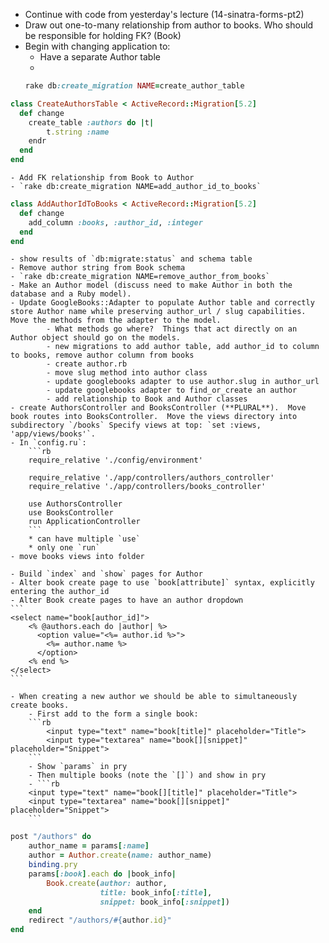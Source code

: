 - Continue with code from yesterday's lecture (14-sinatra-forms-pt2)
- Draw out one-to-many relationship from author to books.  Who should be responsible for holding FK? (Book)
- Begin with changing application to:
    - Have a separate Author table
    - 
    ```rb
    rake db:create_migration NAME=create_author_table
    ```

```rb
class CreateAuthorsTable < ActiveRecord::Migration[5.2]
  def change
    create_table :authors do |t|
        t.string :name
    endr
  end
end
```
    - Add FK relationship from Book to Author
    - `rake db:create_migration NAME=add_author_id_to_books`

```rb
class AddAuthorIdToBooks < ActiveRecord::Migration[5.2]
  def change
    add_column :books, :author_id, :integer 
  end
end
```
    - show results of `db:migrate:status` and schema table
    - Remove author string from Book schema
    - `rake db:create_migration NAME=remove_author_from_books`
    - Make an Author model (discuss need to make Author in both the database and a Ruby model).  
    - Update GoogleBooks::Adapter to populate Author table and correctly store Author name while preserving author_url / slug capabilities.  Move the methods from the adapter to the model. 
            - What methods go where?  Things that act directly on an Author object should go on the models.
            - new migrations to add author table, add author_id to column to books, remove author column from books
            - create author.rb
            - move slug method into author class
            - update googlebooks adapter to use author.slug in author_url
            - update googlebooks adapter to find_or_create an author
            - add relationship to Book and Author classes
    - create AuthorsController and BooksController (**PLURAL**).  Move book routes into BooksController.  Move the views directory into subdirectory `/books` Specify views at top: `set :views, 'app/views/books'`.  
    - In `config.ru`:
        ```rb
        require_relative './config/environment'

        require_relative './app/controllers/authors_controller'
        require_relative './app/controllers/books_controller'

        use AuthorsController
        use BooksController
        run ApplicationController
        ```
        * can have multiple `use`
        * only one `run`
    - move books views into folder

    - Build `index` and `show` pages for Author
    - Alter book create page to use `book[attribute]` syntax, explicitly entering the author_id
    - Alter Book create pages to have an author dropdown
    ```
    <select name="book[author_id]">
        <% @authors.each do |author| %>
          <option value="<%= author.id %>">
            <%= author.name %>
          </option>
        <% end %>
    </select>
    ```

    - When creating a new author we should be able to simultaneously create books.
        - First add to the form a single book:
        ```rb
            <input type="text" name="book[title]" placeholder="Title">
            <input type="textarea" name="book[][snippet]" placeholder="Snippet"> 
        ```
        - Show `params` in pry
        - Then multiple books (note the `[]`) and show in pry
        - ```rb
        <input type="text" name="book[][title]" placeholder="Title">
        <input type="textarea" name="book[][snippet]" placeholder="Snippet">
        ```
```rb
post "/authors" do 
    author_name = params[:name]
    author = Author.create(name: author_name)
    binding.pry
    params[:book].each do |book_info|
        Book.create(author: author,
                    title: book_info[:title],
                    snippet: book_info[:snippet])
    end
    redirect "/authors/#{author.id}"
end
```